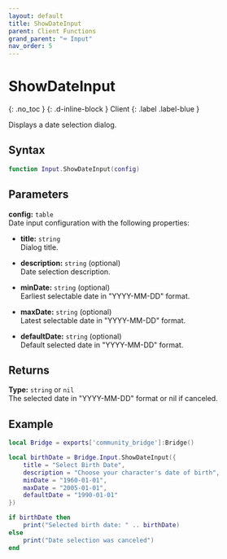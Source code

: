 ```yaml
---
layout: default
title: ShowDateInput
parent: Client Functions
grand_parent: "⌨️ Input"
nav_order: 5
---
```


# ShowDateInput
{: .no_toc }
{: .d-inline-block }
Client
{: .label .label-blue }

Displays a date selection dialog.

## Syntax

```lua
function Input.ShowDateInput(config)
```

## Parameters

**config:** `table`  
Date input configuration with the following properties:

- **title:** `string`  
  Dialog title.

- **description:** `string` (optional)  
  Date selection description.

- **minDate:** `string` (optional)  
  Earliest selectable date in "YYYY-MM-DD" format.

- **maxDate:** `string` (optional)  
  Latest selectable date in "YYYY-MM-DD" format.

- **defaultDate:** `string` (optional)  
  Default selected date in "YYYY-MM-DD" format.

## Returns

**Type:** `string` or `nil`  
The selected date in "YYYY-MM-DD" format or nil if canceled.

## Example

```lua
local Bridge = exports['community_bridge']:Bridge()

local birthDate = Bridge.Input.ShowDateInput({
    title = "Select Birth Date",
    description = "Choose your character's date of birth",
    minDate = "1960-01-01",
    maxDate = "2005-01-01",
    defaultDate = "1990-01-01"
})

if birthDate then
    print("Selected birth date: " .. birthDate)
else
    print("Date selection was canceled")
end
```
